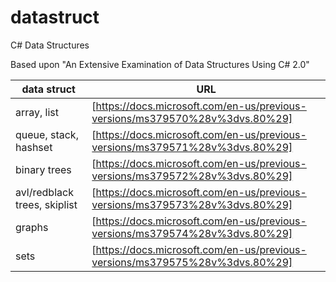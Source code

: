 # datastruct
C# Data Structures

Based upon "An Extensive Examination of Data Structures Using C# 2.0"

| data struct | URL |
| ----------- | --- |
| array, list |              [https://docs.microsoft.com/en-us/previous-versions/ms379570%28v%3dvs.80%29] |
| queue, stack, hashset |    [https://docs.microsoft.com/en-us/previous-versions/ms379571%28v%3dvs.80%29] |
| binary trees |             [https://docs.microsoft.com/en-us/previous-versions/ms379572%28v%3dvs.80%29] |
| avl/redblack trees, skiplist | [https://docs.microsoft.com/en-us/previous-versions/ms379573%28v%3dvs.80%29] |
| graphs                       | [https://docs.microsoft.com/en-us/previous-versions/ms379574%28v%3dvs.80%29] |
| sets                         | [https://docs.microsoft.com/en-us/previous-versions/ms379575%28v%3dvs.80%29] |
